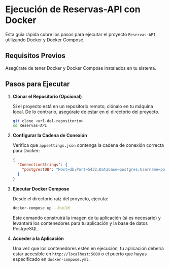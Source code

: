# Ejecución de Reservas-API con Docker

Esta guía rápida cubre los pasos para ejecutar el proyecto `Reservas-API` utilizando Docker y Docker Compose.

## Requisitos Previos

Asegúrate de tener Docker y Docker Compose instalados en tu sistema.

## Pasos para Ejecutar

1. **Clonar el Repositorio (Opcional)**

   Si el proyecto está en un repositorio remoto, clónalo en tu máquina local. De lo contrario, asegúrate de estar en el directorio del proyecto.

    ```bash
    git clone <url-del-repositorio>
    cd Reservas-API
    ```

2. **Configurar la Cadena de Conexión**

   Verifica que `appsettings.json` contenga la cadena de conexión correcta para Docker:

    ```json
    {
      "ConnectionStrings": {
        "postgrestDB": "Host=db;Port=5432;Database=postgres;Username=postgres;Password=postgres;Timeout=30"
      }
    }
    ```

3. **Ejecutar Docker Compose**

   Desde el directorio raíz del proyecto, ejecuta:

    ```bash
    docker-compose up --build
    ```

   Este comando construirá la imagen de tu aplicación (si es necesario) y levantará los contenedores para tu aplicación y la base de datos PostgreSQL.

4. **Acceder a la Aplicación**

   Una vez que los contenedores estén en ejecución, tu aplicación debería estar accesible en `http://localhost:5000` o el puerto que hayas especificado en `docker-compose.yml`.

